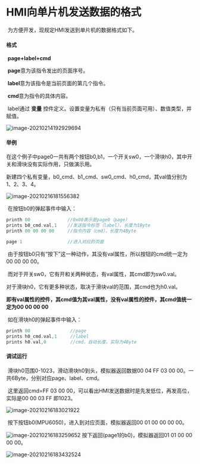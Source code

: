 # HMI向单片机发送数据的格式

​		为方便开发，现规定HMI发送到单片机的数据格式如下。

#### 格式

​		**page+label+cmd**

​		**page**意为该指令发出的页面序号。

​		**label**意为该指令是当前页面的第几个指令。

​		**cmd**意为指令的具体内容。



​		label通过 **变量** 控件定义。设置变量为私有（只有当前页面可用）、数值类型，并赋值。

![image-20210214192929694](C:\Users\27321\AppData\Roaming\Typora\typora-user-images\image-20210214192929694.png)





#### 举例

​		在这个例子中page0一共有两个按钮b0,b1，一个开关sw0，一个滑块h0，其中开关和滑块没有实际作用，只做演示用。

​		新建四个私有变量，b0_cmd、b1_cmd、sw0_cmd、h0_cmd，其val值分别为1、2、3、4。

![image-20210216181556382](C:\Users\27321\AppData\Roaming\Typora\typora-user-images\image-20210216181556382.png)

​		在按钮b0的弹起事件中输入：

```C
printh 00              //0x00表示是page0（page）
prints b0_cmd.val,1    //发送指令标签（label），长度为1Byte
printh 00 00 00 00     //指令内容（cmd），长度为4Byte

page 1				   //进入对应的页面
```

​		由于按钮b0只有“按下”这一种动作，其没有val属性，所以按钮的cmd统一定为 00 00 00 00。

​		而对于开关sw0，它有开和关两种状态，有val属性，其cmd即为sw0.val。

​		对于滑块h0，它有更多种状态，取决于滑块val的范围，其cmd也为h0.val。

​		**即有val属性的控件，其cmd值为其val属性，没有val属性的控件，其cmd值统一定为00 00 00 00**

​		如在滑块h0的弹起事件中输入：

```C
printh 00				//page
prints h0_cmd.val,1		//label
prints h0.val,0			//cmd，自动长度，实际为4Byte
```

#### 调试运行

​		滑块h0范围0-1023，滑动滑块h0到头，模拟器返回数据00 04 FF 03 00 00。一共6Byte，分别对应page、label、cmd。

​		这里返回cmd=FF 03 00 00，可以看出HMI发送数据时是先发低位，再发高位，实际是00 00 03 FF 即1023。

![image-20210216183021922](C:\Users\27321\AppData\Roaming\Typora\typora-user-images\image-20210216183021922.png)

​		按下按钮b0(MPU6050)，进入到对应页面，模拟器返回00 01 00 00 00 00。

![image-20210216183259652](C:\Users\27321\AppData\Roaming\Typora\typora-user-images\image-20210216183259652.png)				按下返回(page1的b0)，模拟器返回01 01 00 00 00 00。

![image-20210216183432524](C:\Users\27321\AppData\Roaming\Typora\typora-user-images\image-20210216183432524.png)